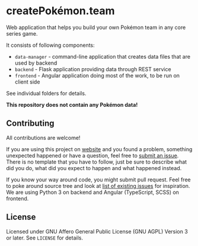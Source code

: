 # createPokémon.team

Web application that helps you build your own Pokémon team in any core series game.

It consists of following components:

* `data-manager` - command-line application that creates data files that are used by backend
* `backend` - Flask application providing data through REST service
* `frontend` - Angular application doing most of the work, to be run on client side

See individual folders for details.

**This repository does not contain any Pokémon data!**

## Contributing

All contributions are welcome!

If you are using this project on [website](https://createpokemon.team/) and you found a problem, something unexpected happened or have a question, feel free to [submit an issue](https://github.com/mirekdlugosz/create-pokemon-team/issues/new). There is no template that you have to follow, just be sure to describe what did you do, what did you expect to happen and what happened instead.

If you know your way around code, you might submit pull request. Feel free to poke around source tree and look at [list of existing issues](https://github.com/mirekdlugosz/create-pokemon-team/issues) for inspiration. We are using Python 3 on backend and Angular (TypeScript, SCSS) on frontend.

## License

Licensed under GNU Affero General Public License (GNU AGPL) Version 3 or later.
See `LICENSE` for details.
